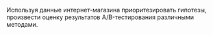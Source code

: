 
Используя данные интернет-магазина приоритезировать гипотезы, произвести оценку результатов A/B-тестирования различными методами.
